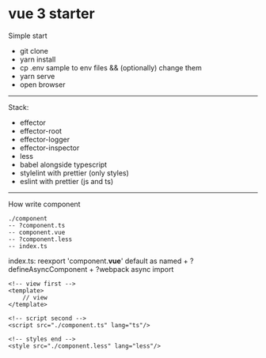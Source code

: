 # vue 3 starter

Simple start

- git clone
- yarn install
- cp .env sample to env files && (optionally) change them
- yarn serve
- open browser

---

Stack:
- effector
- effector-root
- effector-logger
- effector-inspector
- less
- babel alongside typescript
- stylelint with prettier (only styles)
- eslint with prettier (js and ts)

---

How write component

```
./component
-- ?component.ts
-- component.vue
-- ?component.less
-- index.ts
```

index.ts: reexport 'component.**vue**' default as named + ?defineAsyncComponent + ?webpack async import

```vue
<!-- view first -->
<template>
    // view
</template>

<!-- script second -->
<script src="./component.ts" lang="ts"/>

<!-- styles end -->
<style src="./component.less" lang="less"/>
```
